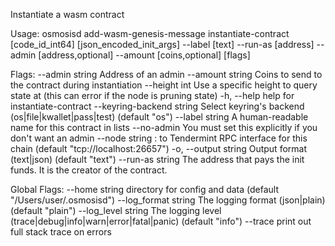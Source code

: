 Instantiate a wasm contract

Usage:
  osmosisd add-wasm-genesis-message instantiate-contract [code_id_int64] [json_encoded_init_args] --label [text] --run-as [address] --admin [address,optional] --amount [coins,optional] [flags]

Flags:
      --admin string             Address of an admin
      --amount string            Coins to send to the contract during instantiation
      --height int               Use a specific height to query state at (this can error if the node is pruning state)
  -h, --help                     help for instantiate-contract
      --keyring-backend string   Select keyring's backend (os|file|kwallet|pass|test) (default "os")
      --label string             A human-readable name for this contract in lists
      --no-admin                 You must set this explicitly if you don't want an admin
      --node string              <host>:<port> to Tendermint RPC interface for this chain (default "tcp://localhost:26657")
  -o, --output string            Output format (text|json) (default "text")
      --run-as string            The address that pays the init funds. It is the creator of the contract.

Global Flags:
      --home string         directory for config and data (default "/Users/user/.osmosisd")
      --log_format string   The logging format (json|plain) (default "plain")
      --log_level string    The logging level (trace|debug|info|warn|error|fatal|panic) (default "info")
      --trace               print out full stack trace on errors

